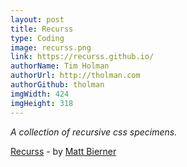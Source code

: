 ```yaml
---
layout: post
title: Recurss
type: Coding
image: recurss.png
link: https://recurss.github.io/
authorName: Tim Holman
authorUrl: http://tholman.com
authorGithub: tholman
imgWidth: 424
imgHeight: 318
---
```


_A collection of recursive css specimens._

[Recurss](https://recurss.github.io/) - by [Matt Bierner](https://blog.mattbierner.com/)
